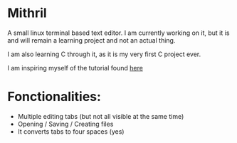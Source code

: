 # Mithril
A small linux terminal based text editor.
I am currently working on it, but it is and will remain a learning project and not an actual thing.

I am also learning C through it, as it is my very first C project ever.

I am inspiring myself of the tutorial found [here](http://viewsourcecode.org/snaptoken/kilo/index.html)

# Fonctionalities:

- Multiple editing tabs (but not all visible at the same time)
- Opening / Saving / Creating files
- It converts tabs to four spaces (yes)

